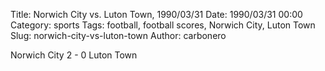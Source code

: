Title: Norwich City vs. Luton Town, 1990/03/31
Date: 1990/03/31 00:00
Category: sports
Tags: football, football scores, Norwich City, Luton Town
Slug: norwich-city-vs-luton-town
Author: carbonero


Norwich City 2 - 0 Luton Town
